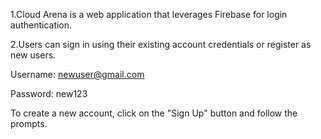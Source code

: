 1.Cloud Arena is a web application that leverages Firebase for login authentication. 


2.Users can sign in using their existing account credentials or register as new users.


Username: newuser@gmail.com


Password: new123


To create a new account, click on the "Sign Up" button and follow the prompts.
